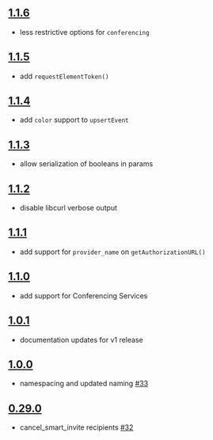 ## [1.1.6]

* less restrictive options for `conferencing`

## [1.1.5]

* add `requestElementToken()`

## [1.1.4]

* add `color` support to `upsertEvent`

## [1.1.3]

* allow serialization of booleans in params

## [1.1.2]

* disable libcurl verbose output

## [1.1.1]

* add support for `provider_name` on `getAuthorizationURL()`

## [1.1.0]

* add support for Conferencing Services

## [1.0.1]

* documentation updates for v1 release

## [1.0.0]

* namespacing and updated naming [#33]

## [0.29.0]

* cancel_smart_invite recipients [#32]

[0.29.0]: https://github.com/cronofy/cronofy-php/releases/tag/v0.29.0
[1.0.0]: https://github.com/cronofy/cronofy-php/releases/tag/v1.0.0
[1.0.1]: https://github.com/cronofy/cronofy-php/releases/tag/v1.0.1
[1.1.0]: https://github.com/cronofy/cronofy-php/releases/tag/v1.1.0
[1.1.1]: https://github.com/cronofy/cronofy-php/releases/tag/v1.1.1
[1.1.2]: https://github.com/cronofy/cronofy-php/releases/tag/v1.1.2
[1.1.3]: https://github.com/cronofy/cronofy-php/releases/tag/v1.1.3
[1.1.4]: https://github.com/cronofy/cronofy-php/releases/tag/v1.1.4
[1.1.5]: https://github.com/cronofy/cronofy-php/releases/tag/v1.1.5
[1.1.6]: https://github.com/cronofy/cronofy-php/releases/tag/v1.1.6

[#32]: https://github.com/cronofy/cronofy-php/pull/76
[#33]: https://github.com/cronofy/cronofy-php/pull/74
[#34]: https://github.com/cronofy/cronofy-php/pull/77
